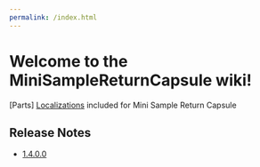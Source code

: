 ```yaml
---
permalink: /index.html
---
```


# Welcome to the MiniSampleReturnCapsule wiki!


[Parts]
[Localizations](/Localizations.html) included for Mini Sample Return Capsule

## Release Notes

* [1.4.0.0](/ReleaseNotes/1.4.0.0.html)
